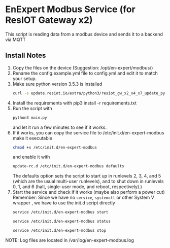 # EnExpert Modbus Service (for ResIOT Gateway x2)

This script is reading data from a modbus device and sends it to a backend via MQTT

## Install Notes

1. Copy the files on the device (Suggestion: /opt/en-expert/modbus/)
2. Rename the config.example.yml file to config.yml and edit it to match your setup.
3. Make sure python version 3.5.3 is installed
    ```bash
    curl -s update.resiot.io/extra/python3/resiot_gw_x2_x4_x7_update_python_to_353.sh | bash
4. Install the requirements with pip3 install -r requirements.txt
5. Run the script with
   ```bash
   python3 main.py
   ```
   and let it run a few minutes to see if it works.
6. If it works, you can copy the service file to /etc/init.d/en-expert-modbus make it executable
   ```bash
   chmod +x /etc/init.d/en-expert-modbus
   ```
   and enable it with
   ```bash
   update-rc.d /etc/init.d/en-expert-modbus defaults
   ```
   The defaults option sets the script to start up in runlevels 2, 3, 4, and 5 (which are the usual multi-user runlevels), and to shut down in runlevels 0, 1, and 6 (halt, single-user mode, and reboot, respectively).)
7. Start the service and check if it works (maybe also perform a power cut) <br>
   Remember: Since we have no `service`, `systemctl` or other  System V wrapper , we have to use the init.d script directly
   ```bash
   service /etc/init.d/en-expert-modbus start
   ```
   ```bash
   service /etc/init.d/en-expert-modbus status
   ```
   ```bash
   service /etc/init.d/en-expert-modbus stop
   ```

NOTE: Log files are located in /var/log/en-expert-modbus.log
